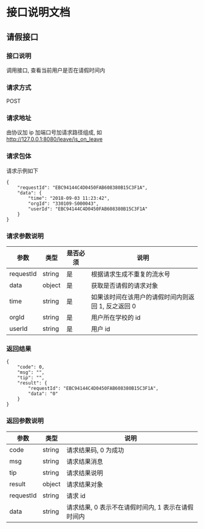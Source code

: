 # 接口说明文档

## 请假接口


### 接口说明

调用接口, 查看当前用户是否在请假时间内

### 请求方式

POST

### 请求地址

由协议加 ip 加端口号加请求路径组成, 如
http://127.0.0.1:8080/leave/is_on_leave

### 请求包体

请求示例如下
```
{
	"requestId": "EBC94144C4D0450FAB608380B15C3F1A",
	"data": {
		"time": "2018-09-03 11:23:42",
		"orgId": "330109-S000043",
		"userId": "EBC94144C4D0450FAB608380B15C3F1A"
	}
}
```

### 请求参数说明

|参数|类型|是否必须|说明|
|---|---|---|---|
|requestId|string|是|根据请求生成不重复的流水号|
|data|object|是|获取是否请假的请求对象|
|time|string|是|如果该时间在该用户的请假时间内则返回 1, 反之返回 0|
|orgId|string|是|用户所在学校的 id|
|userId|string|是|用户 id|

### 返回结果

```
{
    "code": 0,
    "msg": "",
    "tip": "",
    "result": {
        "requestId": "EBC94144C4D0450FAB608380B15C3F1A",
        "data": "0"
    }
}
```

### 返回参数说明

|参数|类型|说明|
|---|---|---|
|code|string|请求结果码, 0 为成功|
|msg|string|请求结果消息|
|tip|string|请求结果说明|
|result|object|请求结果对象|
|requestId|string|请求 id|
|data|string|请求结果, 0 表示不在请假时间内, 1 表示在请假时间内|

